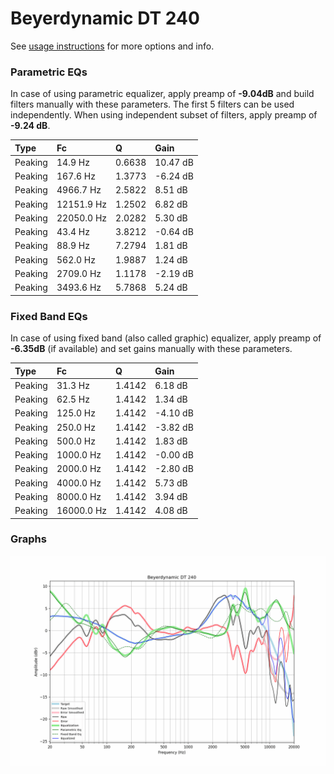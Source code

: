 # Beyerdynamic DT 240
See [usage instructions](https://github.com/jaakkopasanen/AutoEq#usage) for more options and info.

### Parametric EQs
In case of using parametric equalizer, apply preamp of **-9.04dB** and build filters manually
with these parameters. The first 5 filters can be used independently.
When using independent subset of filters, apply preamp of **-9.24 dB**.

| Type    | Fc         |      Q | Gain     |
|:--------|:-----------|:-------|:---------|
| Peaking | 14.9 Hz    | 0.6638 | 10.47 dB |
| Peaking | 167.6 Hz   | 1.3773 | -6.24 dB |
| Peaking | 4966.7 Hz  | 2.5822 | 8.51 dB  |
| Peaking | 12151.9 Hz | 1.2502 | 6.82 dB  |
| Peaking | 22050.0 Hz | 2.0282 | 5.30 dB  |
| Peaking | 43.4 Hz    | 3.8212 | -0.64 dB |
| Peaking | 88.9 Hz    | 7.2794 | 1.81 dB  |
| Peaking | 562.0 Hz   | 1.9887 | 1.24 dB  |
| Peaking | 2709.0 Hz  | 1.1178 | -2.19 dB |
| Peaking | 3493.6 Hz  | 5.7868 | 5.24 dB  |

### Fixed Band EQs
In case of using fixed band (also called graphic) equalizer, apply preamp of **-6.35dB**
(if available) and set gains manually with these parameters.

| Type    | Fc         |      Q | Gain     |
|:--------|:-----------|:-------|:---------|
| Peaking | 31.3 Hz    | 1.4142 | 6.18 dB  |
| Peaking | 62.5 Hz    | 1.4142 | 1.34 dB  |
| Peaking | 125.0 Hz   | 1.4142 | -4.10 dB |
| Peaking | 250.0 Hz   | 1.4142 | -3.82 dB |
| Peaking | 500.0 Hz   | 1.4142 | 1.83 dB  |
| Peaking | 1000.0 Hz  | 1.4142 | -0.00 dB |
| Peaking | 2000.0 Hz  | 1.4142 | -2.80 dB |
| Peaking | 4000.0 Hz  | 1.4142 | 5.73 dB  |
| Peaking | 8000.0 Hz  | 1.4142 | 3.94 dB  |
| Peaking | 16000.0 Hz | 1.4142 | 4.08 dB  |

### Graphs
![](./Beyerdynamic%20DT%20240.png)